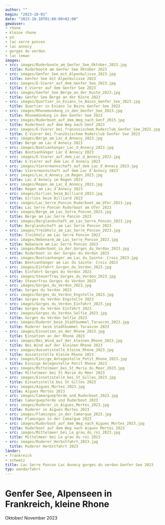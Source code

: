 ```yaml
---
author: ""
begin: "2023-10-01"
date: "2023-10-10T01:00:00+02:00"
gewässer:
- rhone
- kleine rhone
- po
- lac serre poncon
- lac annecy
- gorges du verdon
- lac leman
images:
- src: images/Ruderboote_am_Genfer_See_Oktober_2023.jpg
  title: Ruderboote am Genfer See Oktober 2023
- src: images/Genfer_See_mit_Alpenkulisse_2023.jpg
  title: Genfer See mit Alpenkulisse 2023
- src: images/E-Vierer_auf_dem_Genfer_See_2023.jpg
  title: E-Vierer auf dem Genfer See 2023
- src: images/Genfer_See_Berge_an_der_Kuste_2023.jpg
  title: Genfer See Berge an der Küste 2023
- src: images/Quartier_in_Evians_le_Bains_Genfer_See_2023.jpg
  title: Quartier in Evians le Bains Genfer See 2023
- src: images/Rhonemundung_in_den_Genfer_See_2023.jpg
  title: Rhonemündung in den Genfer See 2023
- src: images/Ruderboot_auf_dem_Weg_nach_Genf_2023.jpg
  title: Ruderboot auf dem Weg nach Genf 2023
- src: images/E-Vierer_bei_franzosischem_Ruderclub_Genfer_See_2023.jpg
  title: E-Vierer bei französischem Ruderclub Genfer See 2023
- src: images/Berge_am_Lac_d_Annecy_2023.jpg
  title: Berge am Lac d´Annecy 2023
- src: images/Bootsanhanger_Lac_d_Annecy_2023.jpg
  title: Bootsanhänger Lac d´Annecy 2023
- src: images/E-Vierer_auf_dem_Lac_d_Annecy_2023.jpg
  title: E-Vierer auf dem Lac d´Annecy 2023
- src: images/Vierermannschaft_auf_dem_Lac_d_Annecy_2023.jpg
  title: Vierermannschaft auf dem Lac d´Annecy 2023
- src: images/Lac_d_Annecy_im_Regen_2023.jpg
  title: Lac d´Annecy im Regen 2023
- src: images/Regen_am_Lac_d_Annecy_2023.jpg
  title: Regen am Lac d´Annecy 2023
- src: images/Girlies_beim_Billiard_2023.jpg
  title: Girlies beim Billiard 2023
- src: images/Lac_Serre_Poncon_Ruderboot_am_Ufer_2023.jpg
  title: Lac Serre Poncon Ruderboot am Ufer 2023
- src: images/Berge_am_Lac_Serre_Poncon_2023.jpg
  title: Berge am Lac Serre Poncon 2023
- src: images/Berglandschaft_am_Lac_Serre_Poncon_2023.jpg
  title: Berglandschaft am Lac Serre Poncon 2023
- src: images/Treibholz_am_Lac_Serre_Poncon_2023.jpg
  title: Treibholz am Lac Serre Poncon 2023
- src: images/Nebenarm_am_Lac_Serre_Poncon_2023.jpg
  title: Nebenarm am Lac Serre Poncon 2023
- src: images/Ruderboot_in_der_Gorges_du_Verdon_2023.jpg
  title: Ruderboot in der Gorges du Verdon 2023
- src: images/Bootsanhanger_am_Lac_du_Sainte-_Croix_2023.jpg
  title: Bootsanhänger am Lac du Sainte- Croix 2023
- src: images/Einfahrt_Gorges_du_Verdon_2023.jpg
  title: Einfahrt Gorges du Verdon 2023
- src: images/Steuerfrau_Gorges_du_Verdon_2023.jpg
  title: Steuerfrau Gorges du Verdon 2023
- src: images/Gorges_du_Verdon_2023.jpg
  title: Gorges du Verdon 2023
- src: images/Gorges_du_Verdon_Engstelle_2023.jpg
  title: Gorges du Verdon Engstelle 2023
- src: images/Gorges_du_Verdon_Einfahrt_2023.jpg
  title: Gorges du Verdon Einfahrt 2023
- src: images/Gorges_du_Verdon_Selfie_2023.jpg
  title: Gorges du Verdon Selfie 2023
- src: images/Ruderer_beim_Stadtbummel_Tarascon_2023.jpg
  title: Ruderer beim Stadtbummel Tarascon 2023
- src: images/Einsetzen_an_der_Rhone_2023.jpg
  title: Einsetzen an der Rhone 2023
- src: images/Bei_Wind_auf_der_kleinen_Rhone_2023.jpg
  title: Bei Wind auf der kleinen Rhone 2023
- src: images/Aussetzstelle_kleine_Rhone_2023.jpg
  title: Aussetzstelle kleine Rhone 2023
- src: images/Einzige_Anlegestelle_Petit_Rhone_2023.jpg
  title: Einzige Anlegestelle Petit Rhone 2023
- src: images/Mittelmeer_bei_St_Marie_du_Meer_2023.jpg
  title: Mittelmeer bei St Marie du Meer 2023
- src: images/Einsetzstelle_bei_St_Gilles_2023.jpg
  title: Einsetzstelle bei St Gilles 2023
- src: images/Aigues_Mortes_2023.jpg
  title: Aigues Mortes 2023
- src: images/Camarguepferde_und_Ruderboot_2023.jpg
  title: Camarguepferde und Ruderboot 2023
- src: images/Ruderer_in_Aigues_Mortes_2023.jpg
  title: Ruderer in Aigues Mortes 2023
- src: images/Flamingos_in_der_Camargue_2023.jpg
  title: Flamingos in der Camargue 2023
- src: images/Ruderboot_auf_dem_Weg_nach_Aigues_Mortes_2023.jpg
  title: Ruderboot auf dem Weg nach Aigues Mortes 2023
- src: images/Mittelmeer_bei_Le_grau_du_roi_2023.jpg
  title: Mittelmeer bei Le grau du roi 2023
- src: images/Ruderer_Herbstfahrt_2023.jpg
  title: Ruderer Herbstfahrt 2023
länder:
- frankreich
- schweiz
title: Lac Serre Poncon Lac Annecy gorges du verdon Genfer See 2023
typ: wanderfahrt
---
```


# Genfer See, Alpenseen in Frankreich, kleine Rhone


Oktober/ November 2023
